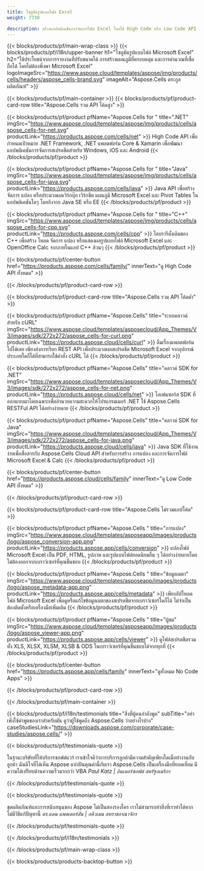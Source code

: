 ```yaml
---
title: โซลูชันรูปแบบไฟล์ Excel
weight: 7730

description: สร้างแอปพลิเคชันการจัดการไฟล์ Excel โดยใช้ High Code หรือ Low Code API หรือ No Code Apps เพื่อดูการเปรียบเทียบการตรวจสอบหรือแปลงไฟล์ Excel
---
```

{{< blocks/products/pf/main-wrap-class >}}
{{< blocks/products/pf/i18n/upper-banner h1="โซลูชันรูปแบบไฟล์ Microsoft Excel" h2="ใช้ประโยชน์จากการรายงานที่ปรับขนาดได้ การสร้างแผนภูมิที่ครอบคลุม และการคำนวณที่เชื่อถือได้ โดยไม่ต้องพึ่งพา Microsoft Excel" logoImageSrc="https://www.aspose.cloud/templates/aspose/img/products/cells/headers/aspose_cells-brand.svg" imageAlt="Aspose.Cells ตระกูลผลิตภัณฑ์" >}}

{{< blocks/products/pf/main-container >}}
{{< blocks/products/pf/product-card-row title="Aspose.Cells รวม API โค้ดสูง" >}}

{{< blocks/products/pf/product pfName="Aspose.Cells for " title=".NET" imgSrc="https://www.aspose.cloud/templates/aspose/img/products/cells/aspose_cells-for-net.svg" productLink="https://products.aspose.com/cells/net" >}}
High Code API เพื่อกำหนดเป้าหมาย .NET Framework, .NET แพลตฟอร์ม Core & Xamarin เพื่อพัฒนาแอปพลิเคชันการจัดการสเปรดชีตสำหรับ Windows, iOS และ Android
{{< /blocks/products/pf/product >}}

{{< blocks/products/pf/product pfName="Aspose.Cells for " title="Java" imgSrc="https://www.aspose.cloud/templates/aspose/img/products/cells/aspose_cells-for-java.svg" productLink="https://products.aspose.com/cells/java" >}}
Java API เพื่อสร้าง จัดการ แปลง หรือประมวลผลเวิร์กบุ๊ก เวิร์กชีต แผนภูมิ Microsoft Excel และ Pivot Tables ในแอปพลิเคชันใดๆ โดยอิงจาก Java SE หรือ EE
{{< /blocks/products/pf/product >}}

{{< blocks/products/pf/product pfName="Aspose.Cells for " title="C++" imgSrc="https://www.aspose.cloud/templates/aspose/img/products/cells/aspose_cells-for-cpp.svg" productLink="https://products.aspose.com/cells/cpp" >}}
ไลบรารีดั้งเดิมของ C++ เพื่อสร้าง โหลด จัดการ แปลง หรือแสดงผลรูปแบบไฟล์ Microsoft Excel และ OpenOffice Calc จากภายในแอป C++ ล้วนๆ
{{< /blocks/products/pf/product >}}

{{< blocks/products/pf/center-button href="https://products.aspose.com/cells/family/" innerText="ดู High Code API ทั้งหมด" >}}

{{< /blocks/products/pf/product-card-row >}}

{{< blocks/products/pf/product-card-row title="Aspose.Cells รวม API โค้ดต่ำ" >}}

{{< blocks/products/pf/product pfName="Aspose.Cells" title="ระบบคลาวด์สำหรับ cURL" imgSrc="https://www.aspose.cloud/templates/asposecloud/App_Themes/V3/images/sdk/272x272/aspose_cells-for-curl.png" productLink="https://products.aspose.cloud/cells/curl" >}}
ลืมเรื่องแพลตฟอร์มไปได้เลย เพียงส่งการเรียก REST API เพื่อประมวลผลสเปรดชีต Microsoft Excel จากอุปกรณ์ประเภทใดก็ได้ที่สามารถใช้คำสั่ง cURL ได้
{{< /blocks/products/pf/product >}}

{{< blocks/products/pf/product pfName="Aspose.Cells" title="คลาวด์ SDK for .NET" imgSrc="https://www.aspose.cloud/templates/asposecloud/App_Themes/V3/images/sdk/272x272/aspose_cells-for-net.png" productLink="https://products.aspose.cloud/cells/net" >}}
โอเพ่นซอร์ส SDK ที่ออกแบบมาโดยเฉพาะเพื่ออำนวยความสะดวกให้โปรแกรมเมอร์ .NET ใช้ Aspose.Cells RESTFul API ได้อย่างง่ายดาย
{{< /blocks/products/pf/product >}}

{{< blocks/products/pf/product pfName="Aspose.Cells" title="คลาวด์ SDK for Java" imgSrc="https://www.aspose.cloud/templates/asposecloud/App_Themes/V3/images/sdk/272x272/aspose_cells-for-java.png" productLink="https://products.aspose.cloud/cells/java" >}}
Java SDK ที่ใช้งานง่ายเพื่อสื่อสารกับ Aspose.Cells Cloud API สำหรับการสร้าง การแปลง และการจัดการไฟล์ Microsoft Excel & Calc
{{< /blocks/products/pf/product >}}

{{< blocks/products/pf/center-button href="https://products.aspose.cloud/cells/family" innerText="ดู Low Code API ทั้งหมด" >}}

{{< /blocks/products/pf/product-card-row >}}

{{< blocks/products/pf/product-card-row title="Aspose.Cells ไม่รวมแอปโค้ด" >}}

{{< blocks/products/pf/product pfName="Aspose.Cells " title="การแปลง" imgSrc="https://www.aspose.cloud/templates/asposeapp/images/products/logo/aspose_conversion-app.png" productLink="https://products.aspose.app/cells/conversion" >}}
แปลงไฟล์ Microsoft Excel เป็น PDF, HTML, รูปภาพ และรูปแบบไฟล์ยอดนิยมอื่น ๆ ได้อย่างง่ายดายโดยไม่ต้องออกจากเบราว์เซอร์ที่คุณชื่นชอบ
{{< /blocks/products/pf/product >}}

{{< blocks/products/pf/product pfName="Aspose.Cells " title="ข้อมูลเมตา" imgSrc="https://www.aspose.cloud/templates/asposeapp/images/products/logo/aspose_metadata-app.png" productLink="https://products.aspose.app/cells/metadata" >}}
เพียงอัปโหลดไฟล์ Microsoft Excel เพื่อดูหรือแก้ไขข้อมูลเมตาของสเปรดชีตจากเบราว์เซอร์ใดก็ได้ ไม่จำเป็นต้องติดตั้งหรือเครื่องมือเพิ่มเติม 
{{< /blocks/products/pf/product >}}

{{< blocks/products/pf/product pfName="Aspose.Cells " title="ผู้ชม" imgSrc="https://www.aspose.cloud/templates/asposeapp/images/products/logo/aspose_viewer-app.png" productLink="https://products.aspose.app/cells/viewer" >}}
ดูไฟล์สเปรดชีตรวมทั้ง XLS, XLSX, XLSM, XLSB & ODS ในเบราว์เซอร์ที่คุณชื่นชอบได้จากทุกที่
{{< /blocks/products/pf/product >}}

{{< blocks/products/pf/center-button href="https://products.aspose.app/cells/family" innerText="ดูทั้งหมด No Code Apps" >}}

{{< /blocks/products/pf/product-card-row >}}

{{< /blocks/products/pf/main-container >}}

{{< blocks/products/pf/i18n/testimonials title="สิ่งที่ผู้คนกำลังพูด" subTitle="อย่าเพิ่งใช้คำพูดของเราสำหรับมัน ดูว่าผู้ใช้พูดถึง Aspose.Cells ว่าอย่างไรบ้าง" caseStudiesLink="https://downloads.aspose.com/corporate/case-studies/aspose.cells/" >}}

{{< blocks/products/pf/testimonials-quote >}}
<p class="first">
 ในฐานะบริษัทที่ให้บริการซอฟต์แวร์ เราเข้าใจดีว่าการบริการลูกค้ามีความสำคัญเพียงใดเมื่อทำงานกับลูกค้า ฉันดีใจที่ได้เห็น Aspose แบ่งปันคุณค่านี้กับเรา Aspose.Cells เป็นเครื่องมือที่ยอดเยี่ยม มีความได้เปรียบด้านความเร็วมากกว่า VBA
 <em>
  Paul Katz | อินเตอร์ซอฟต์ สหรัฐอเมริกา
 </em>
</p>

{{< /blocks/products/pf/testimonials-quote >}}

{{< blocks/products/pf/testimonials-quote >}}
<p class="second">
 ชุดผลิตภัณฑ์และการสนับสนุนของ Aspose ไม่เป็นสองรองใคร เราไม่สามารถทำสิ่งที่เราทำได้หากไม่มีวิธีแก้ปัญหานี้
 <em>
  ดร.แดน แพตเตอร์สัน | อคิวเมน สหราชอาณาจักร
 </em>
</p>

{{< /blocks/products/pf/testimonials-quote >}}

{{< /blocks/products/pf/i18n/testimonials >}}

{{< /blocks/products/pf/main-wrap-class >}}

{{< blocks/products/products-backtop-button >}}
